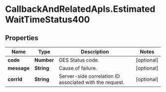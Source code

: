 # CallbackAndRelatedApIs.EstimatedWaitTimeStatus400

## Properties
Name | Type | Description | Notes
------------ | ------------- | ------------- | -------------
**code** | **Number** | GES Status code. | [optional] 
**message** | **String** | Cause of failure. | [optional] 
**corrId** | **String** | Server-side correlation ID associated with the request. | [optional] 


